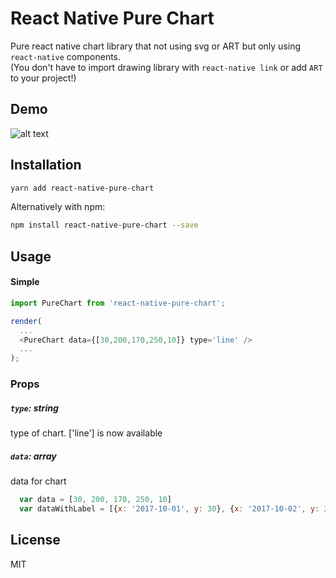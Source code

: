 # React Native Pure Chart

Pure react native chart library that not using svg or ART but only using `react-native` components.<br/>(You don't have to import drawing library with `react-native link` or add `ART` to your project!)
<br/>
## Demo
![alt text](https://raw.githubusercontent.com/oksktank/react-native-pure-chart/master/examples/sample.gif)

## Installation



```bash
yarn add react-native-pure-chart
```

Alternatively with npm:
```bash
npm install react-native-pure-chart --save
```


## Usage

#### Simple

```js
import PureChart from 'react-native-pure-chart';

render(
  ...
  <PureChart data={[30,200,170,250,10]} type='line' />
  ...
);
```


### Props

##### `type`: string
type of chart. ['line'] is now available

##### `data`: array
data for chart 
```js 
  var data = [30, 200, 170, 250, 10] 
  var dataWithLabel = [{x: '2017-10-01', y: 30}, {x: '2017-10-02', y: 200}, {x: '2017-10-03', y:170} ... ]
```

## License
MIT
